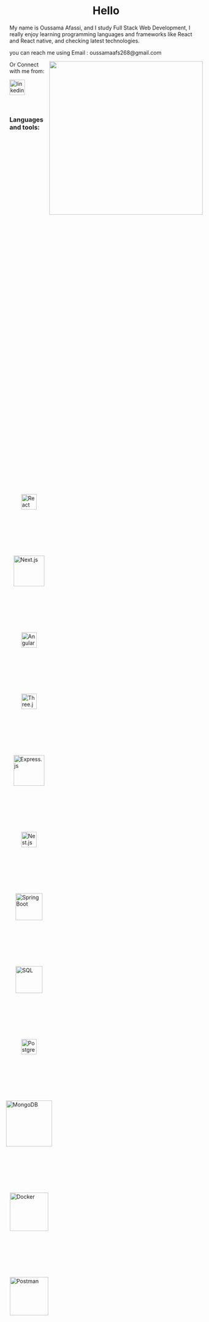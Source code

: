 
<!--
**Oussama268/Oussama268** is a ✨ _special_ ✨ repository because its `README.md` (this file) appears on your GitHub profile.

Here are some ideas to get you started:

- 🔭 I’m currently working on ...
- 🌱 I’m currently learning ...
- 👯 I’m looking to collaborate on ...
- 🤔 I’m looking for help with ...
- 💬 Ask me about ...
- 📫 How to reach me: ...
- 😄 Pronouns: ...
- ⚡ Fun fact: ...
-->

<h1 align="center">Hello</h1>


<p>My name is Oussama Afassi, and I study Full Stack Web Development, I really enjoy learning programming languages and frameworks like React and React native, and checking latest technologies. </p>
<p>you can reach me using Email : oussamaafs268@gmail.com</p>

<img width="400px" align="right" src="https://giffiles.alphacoders.com/258/2584.gif">


<p>Or Connect with me from:</p>



<p>
  <a href="https://www.linkedin.com/in/oussama-afassi-9428a1285" rel="nofollow noreferrer">
    <img width="40px" src="https://cdn-icons-png.flaticon.com/512/174/174857.png" alt="linkedin">
  </a> 
</p>
<br>





<h3 font-weight="bolder">Languages and tools:</h3>

<div style="display: flex; flex-direction: column; align-items: center; justify-content: center; height: 100vh; gap: 120px;">
  <span><img align="center" width="40px" src="https://upload.wikimedia.org/wikipedia/commons/a/a7/React-icon.svg" alt="React"></span>
  <span><img align="center" width="80px" padding-bottom="30px" src="https://upload.wikimedia.org/wikipedia/commons/8/8e/Nextjs-logo.svg" alt="Next.js"></span>
  <span><img align="center" width="40px" src="https://upload.wikimedia.org/wikipedia/commons/c/cf/Angular_full_color_logo.svg" alt="Angular"></span>
  <span><img align="center" width="40px" src="https://raw.githubusercontent.com/mrdoob/three.js/master/files/icon.svg" alt="Three.js"></span>
  <span><img align="center" width="80px" src="https://upload.wikimedia.org/wikipedia/commons/6/64/Expressjs.png" alt="Express.js"></span>
  <span><img align="center" width="40px" src="https://docs.nestjs.com/assets/logo-small.svg" alt="Nest.js"></span>
  <span><img align="center" width="70px" src="https://blogs.ashrithgn.com/content/images/size/w1200/2021/02/spring-boot-logo.png" alt="Spring Boot"></span>
  <span><img align="center" width="70px" src="https://upload.wikimedia.org/wikipedia/commons/8/87/Sql_data_base_with_logo.png" alt="SQL"></span>
  <span><img align="center" width="40px" src="https://upload.wikimedia.org/wikipedia/commons/2/29/Postgresql_elephant.svg" alt="PostgreSQL"></span>
  <span><img align="center" width="120px" src="https://upload.wikimedia.org/wikipedia/commons/9/93/MongoDB_Logo.svg" alt="MongoDB"></span>
  <span><img align="center" width="100px" src="https://upload.wikimedia.org/wikipedia/commons/4/4e/Docker_%28container_engine%29_logo.svg" alt="Docker"></span>
  <span><img align="center" width="100px" src="https://upload.wikimedia.org/wikipedia/commons/c/c2/Postman_%28software%29.png" alt="Postman"></span>
</div>


<br>

[![Top Langs](https://github-readme-stats.vercel.app/api/top-langs/?username=anuraghazra&layout=donut)](https://github.com/anuraghazra/github-readme-stats)
